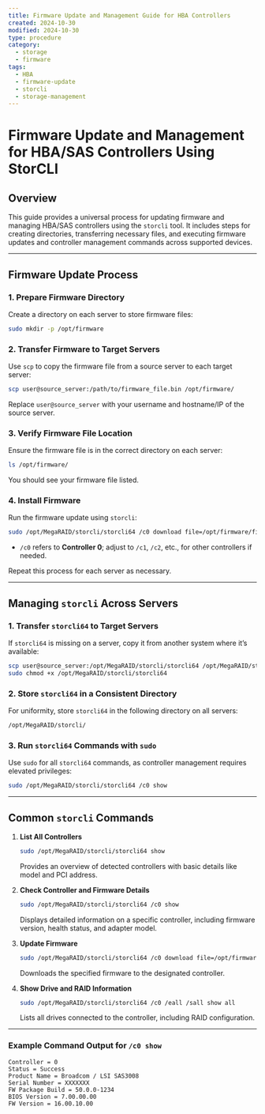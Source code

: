 ```yaml
---
title: Firmware Update and Management Guide for HBA Controllers
created: 2024-10-30
modified: 2024-10-30
type: procedure
category:
  - storage
  - firmware
tags:
  - HBA
  - firmware-update
  - storcli
  - storage-management
---
```



# Firmware Update and Management for HBA/SAS Controllers Using StorCLI

## Overview

This guide provides a universal process for updating firmware and managing HBA/SAS controllers using the `storcli` tool. It includes steps for creating directories, transferring necessary files, and executing firmware updates and controller management commands across supported devices.

---

## Firmware Update Process

### 1. **Prepare Firmware Directory**
Create a directory on each server to store firmware files:

```bash
sudo mkdir -p /opt/firmware
```

### 2. **Transfer Firmware to Target Servers**
Use `scp` to copy the firmware file from a source server to each target server:

```bash
scp user@source_server:/path/to/firmware_file.bin /opt/firmware/
```

Replace `user@source_server` with your username and hostname/IP of the source server.

### 3. **Verify Firmware File Location**
Ensure the firmware file is in the correct directory on each server:

```bash
ls /opt/firmware/
```

You should see your firmware file listed.

### 4. **Install Firmware**
Run the firmware update using `storcli`:

```bash
sudo /opt/MegaRAID/storcli/storcli64 /c0 download file=/opt/firmware/firmware_file.bin
```

- `/c0` refers to **Controller 0**; adjust to `/c1`, `/c2`, etc., for other controllers if needed.

Repeat this process for each server as necessary.

---

## Managing `storcli` Across Servers

### 1. **Transfer `storcli64` to Target Servers**
If `storcli64` is missing on a server, copy it from another system where it’s available:

```bash
scp user@source_server:/opt/MegaRAID/storcli/storcli64 /opt/MegaRAID/storcli/
sudo chmod +x /opt/MegaRAID/storcli/storcli64
```

### 2. **Store `storcli64` in a Consistent Directory**
For uniformity, store `storcli64` in the following directory on all servers:

```bash
/opt/MegaRAID/storcli/
```

### 3. **Run `storcli64` Commands with `sudo`**
Use `sudo` for all `storcli64` commands, as controller management requires elevated privileges:

```bash
sudo /opt/MegaRAID/storcli/storcli64 /c0 show
```

---

## Common `storcli` Commands

1. **List All Controllers**
   ```bash
   sudo /opt/MegaRAID/storcli/storcli64 show
   ```
   Provides an overview of detected controllers with basic details like model and PCI address.

2. **Check Controller and Firmware Details**
   ```bash
   sudo /opt/MegaRAID/storcli/storcli64 /c0 show
   ```
   Displays detailed information on a specific controller, including firmware version, health status, and adapter model.

3. **Update Firmware**
   ```bash
   sudo /opt/MegaRAID/storcli/storcli64 /c0 download file=/opt/firmware/firmware_file.bin
   ```
   Downloads the specified firmware to the designated controller.

4. **Show Drive and RAID Information**
   ```bash
   sudo /opt/MegaRAID/storcli/storcli64 /c0 /eall /sall show all
   ```
   Lists all drives connected to the controller, including RAID configuration.

---

### Example Command Output for `/c0 show`

```
Controller = 0
Status = Success
Product Name = Broadcom / LSI SAS3008
Serial Number = XXXXXXX
FW Package Build = 50.0.0-1234
BIOS Version = 7.00.00.00
FW Version = 16.00.10.00
```
